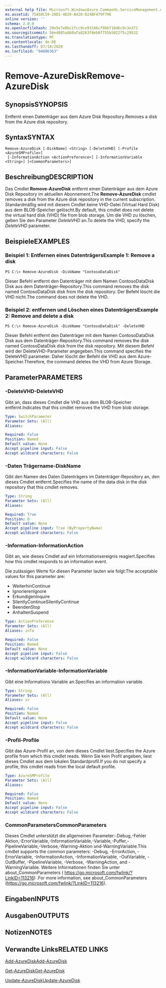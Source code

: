 ```yaml
---
external help file: Microsoft.WindowsAzure.Commands.ServiceManagement.dll-Help.xml
ms.assetid: 75A50C59-28D1-4D29-A420-D24BF479F79E
online version: ''
schema: 2.0.0
ms.openlocfilehash: 29e5e7e0bc2fcc0ce93186cf966f18d6c9c3e372
ms.sourcegitcommit: 56ed085a868afa8263f8eb0f755b5822f5c29532
ms.translationtype: MT
ms.contentlocale: de-DE
ms.lasthandoff: 07/18/2020
ms.locfileid: "94006363"
---
```

# <span data-ttu-id="e567f-101">Remove-AzureDisk</span><span class="sxs-lookup"><span data-stu-id="e567f-101">Remove-AzureDisk</span></span>

## <span data-ttu-id="e567f-102">Synopsis</span><span class="sxs-lookup"><span data-stu-id="e567f-102">SYNOPSIS</span></span>
<span data-ttu-id="e567f-103">Entfernt einen Datenträger aus dem Azure Disk Repository.</span><span class="sxs-lookup"><span data-stu-id="e567f-103">Removes a disk from the Azure disk repository.</span></span>

## <span data-ttu-id="e567f-104">Syntax</span><span class="sxs-lookup"><span data-stu-id="e567f-104">SYNTAX</span></span>

```
Remove-AzureDisk [-DiskName] <String> [-DeleteVHD] [-Profile <AzureSMProfile>]
 [-InformationAction <ActionPreference>] [-InformationVariable <String>] [<CommonParameters>]
```

## <span data-ttu-id="e567f-105">Beschreibung</span><span class="sxs-lookup"><span data-stu-id="e567f-105">DESCRIPTION</span></span>
<span data-ttu-id="e567f-106">Das Cmdlet **Remove-AzureDisk** entfernt einen Datenträger aus dem Azure Disk Repository im aktuellen Abonnement.</span><span class="sxs-lookup"><span data-stu-id="e567f-106">The **Remove-AzureDisk** cmdlet removes a disk from the Azure disk repository in the current subscription.</span></span>
<span data-ttu-id="e567f-107">Standardmäßig wird mit diesem Cmdlet keine VHD-Datei (Virtual Hard Disk) aus dem BLOB-Speicher gelöscht.</span><span class="sxs-lookup"><span data-stu-id="e567f-107">By default, this cmdlet does not delete the virtual hard disk (VHD) file from blob storage.</span></span>
<span data-ttu-id="e567f-108">Um die VHD zu löschen, geben Sie den Parameter *DeleteVHD* an.</span><span class="sxs-lookup"><span data-stu-id="e567f-108">To delete the VHD, specify the *DeleteVHD* parameter.</span></span>

## <span data-ttu-id="e567f-109">Beispiele</span><span class="sxs-lookup"><span data-stu-id="e567f-109">EXAMPLES</span></span>

### <span data-ttu-id="e567f-110">Beispiel 1: Entfernen eines Datenträgers</span><span class="sxs-lookup"><span data-stu-id="e567f-110">Example 1: Remove a disk</span></span>
```
PS C:\> Remove-AzureDisk -DiskName "ContosoDataDisk"
```

<span data-ttu-id="e567f-111">Dieser Befehl entfernt den Datenträger mit dem Namen ContosoDataDisk Disk aus dem Datenträger-Repository.</span><span class="sxs-lookup"><span data-stu-id="e567f-111">This command removes the disk named ContosoDataDisk disk from the disk repository.</span></span>
<span data-ttu-id="e567f-112">Der Befehl löscht die VHD nicht.</span><span class="sxs-lookup"><span data-stu-id="e567f-112">The command does not delete the VHD.</span></span>

### <span data-ttu-id="e567f-113">Beispiel 2: entfernen und Löschen eines Datenträgers</span><span class="sxs-lookup"><span data-stu-id="e567f-113">Example 2: Remove and delete a disk</span></span>
```
PS C:\> Remove-AzureDisk -DiskName "ContosoDataDisk" -DeleteVHD
```

<span data-ttu-id="e567f-114">Dieser Befehl entfernt den Datenträger mit dem Namen ContosoDataDisk Disk aus dem Datenträger-Repository.</span><span class="sxs-lookup"><span data-stu-id="e567f-114">This command removes the disk named ContosoDataDisk disk from the disk repository.</span></span>
<span data-ttu-id="e567f-115">Mit diesem Befehl wird der DeleteVHD-Parameter angegeben.</span><span class="sxs-lookup"><span data-stu-id="e567f-115">This command specifies the DeleteVHD parameter.</span></span>
<span data-ttu-id="e567f-116">Daher löscht der Befehl die VHD aus dem Azure-Speicher.</span><span class="sxs-lookup"><span data-stu-id="e567f-116">Therefore, the command deletes the VHD from Azure Storage.</span></span>

## <span data-ttu-id="e567f-117">Parameter</span><span class="sxs-lookup"><span data-stu-id="e567f-117">PARAMETERS</span></span>

### <span data-ttu-id="e567f-118">-DeleteVHD</span><span class="sxs-lookup"><span data-stu-id="e567f-118">-DeleteVHD</span></span>
<span data-ttu-id="e567f-119">Gibt an, dass dieses Cmdlet die VHD aus dem BLOB-Speicher entfernt.</span><span class="sxs-lookup"><span data-stu-id="e567f-119">Indicates that this cmdlet removes the VHD from blob storage.</span></span>

```yaml
Type: SwitchParameter
Parameter Sets: (All)
Aliases: 

Required: False
Position: Named
Default value: None
Accept pipeline input: False
Accept wildcard characters: False
```

### <span data-ttu-id="e567f-120">-Daten Trägername</span><span class="sxs-lookup"><span data-stu-id="e567f-120">-DiskName</span></span>
<span data-ttu-id="e567f-121">Gibt den Namen des Daten Datenträgers im Datenträger-Repository an, den dieses Cmdlet entfernt.</span><span class="sxs-lookup"><span data-stu-id="e567f-121">Specifies the name of the data disk in the disk repository that this cmdlet removes.</span></span>

```yaml
Type: String
Parameter Sets: (All)
Aliases: 

Required: True
Position: 0
Default value: None
Accept pipeline input: True (ByPropertyName)
Accept wildcard characters: False
```

### <span data-ttu-id="e567f-122">-Information</span><span class="sxs-lookup"><span data-stu-id="e567f-122">-InformationAction</span></span>
<span data-ttu-id="e567f-123">Gibt an, wie dieses Cmdlet auf ein Informationsereignis reagiert.</span><span class="sxs-lookup"><span data-stu-id="e567f-123">Specifies how this cmdlet responds to an information event.</span></span>

<span data-ttu-id="e567f-124">Die zulässigen Werte für diesen Parameter lauten wie folgt:</span><span class="sxs-lookup"><span data-stu-id="e567f-124">The acceptable values for this parameter are:</span></span>

- <span data-ttu-id="e567f-125">Weiterhin</span><span class="sxs-lookup"><span data-stu-id="e567f-125">Continue</span></span>
- <span data-ttu-id="e567f-126">Ignorieren</span><span class="sxs-lookup"><span data-stu-id="e567f-126">Ignore</span></span>
- <span data-ttu-id="e567f-127">Erkundigen</span><span class="sxs-lookup"><span data-stu-id="e567f-127">Inquire</span></span>
- <span data-ttu-id="e567f-128">SilentlyContinue</span><span class="sxs-lookup"><span data-stu-id="e567f-128">SilentlyContinue</span></span>
- <span data-ttu-id="e567f-129">Beenden</span><span class="sxs-lookup"><span data-stu-id="e567f-129">Stop</span></span>
- <span data-ttu-id="e567f-130">Anhalten</span><span class="sxs-lookup"><span data-stu-id="e567f-130">Suspend</span></span>

```yaml
Type: ActionPreference
Parameter Sets: (All)
Aliases: infa

Required: False
Position: Named
Default value: None
Accept pipeline input: False
Accept wildcard characters: False
```

### <span data-ttu-id="e567f-131">-InformationVariable</span><span class="sxs-lookup"><span data-stu-id="e567f-131">-InformationVariable</span></span>
<span data-ttu-id="e567f-132">Gibt eine Informations Variable an.</span><span class="sxs-lookup"><span data-stu-id="e567f-132">Specifies an information variable.</span></span>

```yaml
Type: String
Parameter Sets: (All)
Aliases: iv

Required: False
Position: Named
Default value: None
Accept pipeline input: False
Accept wildcard characters: False
```

### <span data-ttu-id="e567f-133">-Profil</span><span class="sxs-lookup"><span data-stu-id="e567f-133">-Profile</span></span>
<span data-ttu-id="e567f-134">Gibt das Azure-Profil an, von dem dieses Cmdlet liest.</span><span class="sxs-lookup"><span data-stu-id="e567f-134">Specifies the Azure profile from which this cmdlet reads.</span></span>
<span data-ttu-id="e567f-135">Wenn Sie kein Profil angeben, liest dieses Cmdlet aus dem lokalen Standardprofil.</span><span class="sxs-lookup"><span data-stu-id="e567f-135">If you do not specify a profile, this cmdlet reads from the local default profile.</span></span>

```yaml
Type: AzureSMProfile
Parameter Sets: (All)
Aliases: 

Required: False
Position: Named
Default value: None
Accept pipeline input: False
Accept wildcard characters: False
```

### <span data-ttu-id="e567f-136">CommonParameters</span><span class="sxs-lookup"><span data-stu-id="e567f-136">CommonParameters</span></span>
<span data-ttu-id="e567f-137">Dieses Cmdlet unterstützt die allgemeinen Parameter:-Debug,-Fehler Aktion,-ErrorVariable,-InformationVariable,-Variable,-Puffer,-PipelineVariable,-Verbose,-Warning-Aktion und-WarningVariable.</span><span class="sxs-lookup"><span data-stu-id="e567f-137">This cmdlet supports the common parameters: -Debug, -ErrorAction, -ErrorVariable, -InformationAction, -InformationVariable, -OutVariable, -OutBuffer, -PipelineVariable, -Verbose, -WarningAction, and -WarningVariable.</span></span> <span data-ttu-id="e567f-138">Weitere Informationen finden Sie unter about_CommonParameters ( https://go.microsoft.com/fwlink/?LinkID=113216) .</span><span class="sxs-lookup"><span data-stu-id="e567f-138">For more information, see about_CommonParameters (https://go.microsoft.com/fwlink/?LinkID=113216).</span></span>

## <span data-ttu-id="e567f-139">Eingaben</span><span class="sxs-lookup"><span data-stu-id="e567f-139">INPUTS</span></span>

## <span data-ttu-id="e567f-140">Ausgaben</span><span class="sxs-lookup"><span data-stu-id="e567f-140">OUTPUTS</span></span>

## <span data-ttu-id="e567f-141">Notizen</span><span class="sxs-lookup"><span data-stu-id="e567f-141">NOTES</span></span>

## <span data-ttu-id="e567f-142">Verwandte Links</span><span class="sxs-lookup"><span data-stu-id="e567f-142">RELATED LINKS</span></span>

[<span data-ttu-id="e567f-143">Add-AzureDisk</span><span class="sxs-lookup"><span data-stu-id="e567f-143">Add-AzureDisk</span></span>](./Add-AzureDisk.md)

[<span data-ttu-id="e567f-144">Get-AzureDisk</span><span class="sxs-lookup"><span data-stu-id="e567f-144">Get-AzureDisk</span></span>](./Get-AzureDisk.md)

[<span data-ttu-id="e567f-145">Update-AzureDisk</span><span class="sxs-lookup"><span data-stu-id="e567f-145">Update-AzureDisk</span></span>](./Update-AzureDisk.md)


